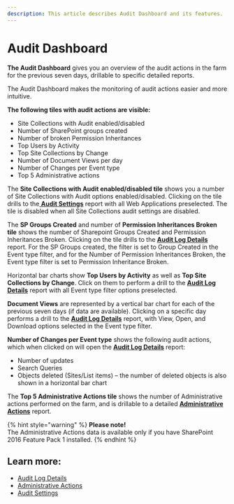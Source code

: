 ```yaml
---
description: This article describes Audit Dashboard and its features.
---
```


# Audit Dashboard

**The Audit Dashboard** gives you an overview of the audit actions in the farm for the previous seven days, drillable to specific detailed reports.

The Audit Dashboard makes the monitoring of audit actions easier and more intuitive.

**The following tiles with audit actions are visible:**

* Site Collections with Audit enabled/disabled
* Number of SharePoint groups created
* Number of broken Permission Inheritances
* Top Users by Activity
* Top Site Collections by Change
* Number of Document Views per day
* Number of Changes per Event type
* Top 5 Administrative actions

The **Site Collections with Audit enabled/disabled tile** shows you a number of Site Collections with Audit options enabled/disabled. Clicking on the tile drills to the[ **Audit Settings**](audit-settings.md) report with all Web Applications preselected. The tile is disabled when all Site Collections audit settings are disabled.

The **SP Groups Created** and number of **Permission Inheritances Broken** **tile** shows the number of Sharepoint Groups Created and Permission Inheritances Broken. Clicking on the tile drills to the [**Audit Log Details**](audit-log-details.md) report. For the SP Groups created, the filter is set to Group Created in the Event type filter, and for the Number of Permission Inheritances Broken, the Event type filter is set to Permission Inheritance Broken.

Horizontal bar charts show **Top Users by Activity** as well as **Top Site Collections by Change**. Click on them to perform a drill to the [**Audit Log Details**](audit-log-details.md) report with all Event type filter options preselected.

**Document Views** are represented by a vertical bar chart for each of the previous seven days \(if data are available\). Clicking on a specific day performs a drill to the [**Audit Log Details**](audit-log-details.md) report, with View, Open, and Download options selected in the Event type filter.

**Number of Changes per Event type** shows the following audit actions, which when clicked on will open the [**Audit Log Details**](audit-log-details.md) report:

* Number of updates
* Search Queries
* Objects deleted \(Sites/List items\) – the number of deleted objects is also shown in a horizontal bar chart

The **Top 5 Administrative Actions tile** shows the number of Administrative actions performed on the farm, and is drillable to a detailed [**Administrative Actions**](administrative-actions.md) report.

{% hint style="warning" %}
**Please note!**  
The Administrative Actions data is available only if you have SharePoint 2016 Feature Pack 1 installed.
{% endhint %}

## Learn more:

* [Audit Log Details](audit-dashboard.md)
* [Administrative Actions](administrative-actions.md)
* [Audit Settings](audit-settings.md)

